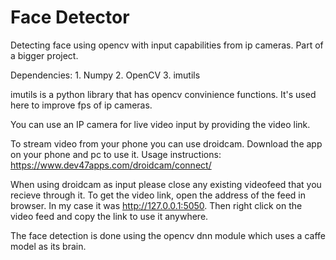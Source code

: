 # Face Detector
Detecting face using opencv with input capabilities from ip cameras. Part of a bigger project.

Dependencies: 1. Numpy 2. OpenCV 3. imutils

imutils is a python library that has opencv convinience functions. It's used here to improve fps of ip cameras.


You can use an IP camera for live video input by providing the video link.

To stream video from your phone you can use droidcam. Download the app on your phone and pc to use it.
Usage instructions: https://www.dev47apps.com/droidcam/connect/

When using droidcam as input please close any existing videofeed that you recieve through it.
To get the video link, open the address of the feed in browser. In my case it was http://127.0.0.1:5050. Then right click on the video feed and copy the link to use it anywhere.


The face detection is done using the opencv dnn module which uses a caffe model as its brain.
